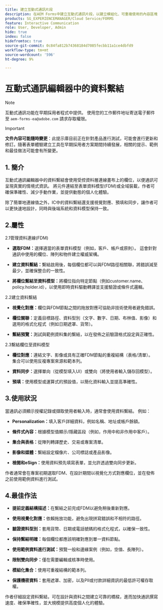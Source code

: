 ```yaml
---
title: 建立互動式通訊片段
description: 在AEM Forms中建立互動式通訊片段，以建立模組化、可重複使用的內容區塊，確保一致性、節省時間並支援資料驅動的個人化通訊。
products: SG_EXPERIENCEMANAGER/Cloud Service/FORMS
feature: Interactive Communication
role: User, Developer, Admin
hide: true
index: false
hidefromtoc: true
source-git-commit: 0c84fa812b74368184d7085fecbb11a1ce4dbfd9
workflow-type: tm+mt
source-wordcount: '596'
ht-degree: 9%

---
```



# 互動式通訊編輯器中的資料繫結

>[!NOTE]
>
> 互動式通訊功能在早期採用者程式中提供。 使用您的工作郵件地址寄送電子郵件至 `aem-forms-ea@adobe.com` 請求存取權限。

>[!IMPORTANT]
>
> **文件內容可能隨時變更**：此提示庫目前正在針對產品進行測試，可能會進行更新和修訂。隨著表單體驗建立工具在早期採用者方案期間持續發展，相關的提示、範例和最佳做法可能會有所變更。

## &#x200B;1. 簡介

互動式通訊編輯器中的資料繫結會使用受控資料層連線畫布上的欄位，以便通訊可呈現真實的情境式資訊。 將元件連結至表單資料模型(FDM)或全域裝載，作者可確保準確性、減少手動作業，並提供動態的個人化體驗。

除了簡單地連線值之外，IC中的資料繫結還支援視覺對應、預填和同步，讓作者可以更快速地設計，同時與後端系統和資料模型保持一致。

## 2.屬性

2.1管理資料連線(FDM)

- **選取FDM：**&#x200B;選擇適當的表單資料模型（例如，客戶、帳戶或原則）。 這會針對通訊中使用的欄位、陣列和物件建立權威架構。

- **建立資料繫結：**&#x200B;繫結啟用後，每個欄位都可以與FDM路徑相關聯，將錯誤減至最少，並確保整合的一致性。

- **將欄位繫結至資料模型：**&#x200B;將欄位指向特定節點（例如customer.name、policy.holder.id），以使用即時資料驅動轉譯並支援驗證或條件式邏輯。

2.2建立資料繫結

- **視覺化對應：**&#x200B;欄位與FDM節點之間的拖放對應可協助非技術使用者避免錯誤。

- **欄位關聯：**&#x200B;定義目標路徑、資料型別（文字、數字、日期、布林值、影像）和選用的格式化程式（例如日期遮罩、貨幣）。

- **繫結預覽：**&#x200B;測試與範例資料集的繫結，以在發佈之前驗證格式設定與正確性。

2.3繫結欄位至資料模型

- **欄位對應：**&#x200B;連結文字、影像或具有正確FDM節點的重複結構（表格/清單）。 集合可以使用反複專案來源和範本列。

- **資料同步：**&#x200B;選擇單向（從模型填入UI）或雙向（將使用者輸入儲存回模型）。

- **預填：**&#x200B;使用模型或運算式的預設值，以簡化資料輸入並提高準確性。

## 3.使用狀況

當通訊必須顯示授權記錄或擷取使用者輸入時，通常會使用資料繫結。 例如：

- **Personalization：**&#x200B;填入客戶詳細資料，例如名稱、地址或帳戶餘額。

- **條件式內容：**&#x200B;根據模型值顯示/隱藏區段（例如，作用中和非作用中客戶）。

- **集合與表格：**&#x200B;從陣列轉譯歷史、交易或專案清單。

- **影像和媒體：**&#x200B;繫結設定檔像片、公司標誌或產品影像。

- **檢閱和eSign：**&#x200B;使用資料預先填寫表單，並允許透過雙向同步更新。

作者通常會在專案初期選取FDM、在設計期間以視覺化方式對應欄位，並在發佈之前使用範例資料進行測試。

## 4.最佳作法

- **提前定義結構描述：**&#x200B;在繫結之前完成FDM以避免稍後重新對應。

- **使用視覺化對應：**&#x200B;依賴拖放功能，避免出現拼寫錯誤和不相符的路徑。

- **驗證資料型別：**&#x200B;套用貨幣、日期或電話號碼的格式化程式，以確保一致性。

- **保持繫結明確：**&#x200B;每個欄位都應該明確對應到單一資料節點。

- **使用範例資料進行測試：**&#x200B;預覽一般和邊緣案例（例如，空值、長陣列）。

- **限制雙向同步：**&#x200B;僅在需要編輯或核準時使用。

- **模組化集合：**&#x200B;使用可重複結構的範本列。

- **保護機密資料：**&#x200B;套用遮罩、加密，以及PII或付款詳細資訊的最低許可權存取權。

作者仔細設定資料繫結，可在設計與資料之間建立可靠的橋樑，進而加快通訊撰寫速度、確保準確性，並大規模提供高度個人化的體驗。